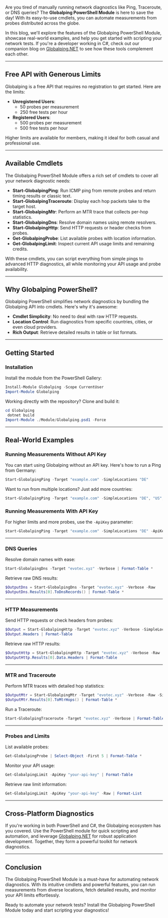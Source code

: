 Are you tired of manually running network diagnostics like Ping, Traceroute, or DNS queries? The **Globalping PowerShell Module** is here to save the day! With its easy-to-use cmdlets, you can automate measurements from probes distributed across the globe.

In this blog, we'll explore the features of the Globalping PowerShell Module, showcase real-world examples, and help you get started with scripting your network tests. If you're a developer working in C#, check out our companion blog on [Globalping.NET](./using-globalping-csharp.md) to see how these tools complement each other.

---

## Free API with Generous Limits

Globalping is a free API that requires no registration to get started. Here are the limits:

- **Unregistered Users**:
  - 50 probes per measurement
  - 250 free tests per hour
- **Registered Users**:
  - 500 probes per measurement
  - 500 free tests per hour

Higher limits are available for members, making it ideal for both casual and professional use.

---

## Available Cmdlets

The Globalping PowerShell Module offers a rich set of cmdlets to cover all your network diagnostic needs:

- **Start-GlobalpingPing**: Run ICMP ping from remote probes and return timing results or classic text.
- **Start-GlobalpingTraceroute**: Display each hop packets take to the target host.
- **Start-GlobalpingMtr**: Perform an MTR trace that collects per-hop statistics.
- **Start-GlobalpingDns**: Resolve domain names using remote resolvers.
- **Start-GlobalpingHttp**: Send HTTP requests or header checks from probes.
- **Get-GlobalpingProbe**: List available probes with location information.
- **Get-GlobalpingLimit**: Inspect current API usage limits and remaining credits.

With these cmdlets, you can script everything from simple pings to advanced HTTP diagnostics, all while monitoring your API usage and probe availability.

---

## Why Globalping PowerShell?

Globalping PowerShell simplifies network diagnostics by bundling the Globalping API into cmdlets. Here's why it's awesome:

- **Cmdlet Simplicity**: No need to deal with raw HTTP requests.
- **Location Control**: Run diagnostics from specific countries, cities, or even cloud providers.
- **Rich Output**: Retrieve detailed results in table or list formats.

---

## Getting Started

### Installation

Install the module from the PowerShell Gallery:

```powershell
Install-Module Globalping -Scope CurrentUser
Import-Module Globalping
```

Working directly with the repository? Clone and build it:

```powershell
cd Globalping
 dotnet build
Import-Module ./Module/Globalping.psd1 -Force
```

---

## Real-World Examples

### Running Measurements Without API Key

You can start using Globalping without an API key. Here's how to run a Ping from Germany:

```powershell
Start-GlobalpingPing -Target "example.com" -SimpleLocations "DE"
```

Want to run from multiple locations? Just add more countries:

```powershell
Start-GlobalpingPing -Target "example.com" -SimpleLocations "DE", "US", "GB"
```

### Running Measurements With API Key

For higher limits and more probes, use the `-ApiKey` parameter:

```powershell
Start-GlobalpingPing -Target "example.com" -SimpleLocations "DE" -ApiKey "your-api-key"
```

---

### DNS Queries

Resolve domain names with ease:

```powershell
Start-GlobalpingDns -Target "evotec.xyz" -Verbose | Format-Table *
```

Retrieve raw DNS results:

```powershell
$OutputDns = Start-GlobalpingDns -Target "evotec.xyz" -Verbose -Raw
$OutputDns.Results[0].ToDnsRecords() | Format-Table *
```

---

### HTTP Measurements

Send HTTP requests or check headers from probes:

```powershell
$Output = Start-GlobalpingHttp -Target "evotec.xyz" -Verbose -SimpleLocations "Krakow+PL"
$Output.Headers | Format-Table
```

Retrieve raw HTTP results:

```powershell
$OutputHttp = Start-GlobalpingHttp -Target "evotec.xyz" -Verbose -Raw
$OutputHttp.Results[0].Data.Headers | Format-Table
```

---

### MTR and Traceroute

Perform MTR traces with detailed hop statistics:

```powershell
$OutputMtr = Start-GlobalpingMtr -Target "evotec.xyz" -Verbose -Raw -SimpleLocations "Krakow+PL", "Berlin+DE"
$OutputMtr.Results[0].ToMtrHops() | Format-Table *
```

Run a Traceroute:

```powershell
Start-GlobalpingTraceroute -Target "evotec.xyz" -Verbose | Format-Table *
```

---

### Probes and Limits

List available probes:

```powershell
Get-GlobalpingProbe | Select-Object -First 5 | Format-Table *
```

Monitor your API usage:

```powershell
Get-GlobalpingLimit -ApiKey "your-api-key" | Format-Table
```

Retrieve raw limit information:

```powershell
Get-GlobalpingLimit -ApiKey "your-api-key" -Raw | Format-List
```

---

## Cross-Platform Diagnostics

If you're working in both PowerShell and C#, the Globalping ecosystem has you covered. Use the PowerShell module for quick scripting and automation, and leverage [Globalping.NET](./using-globalping-csharp.md) for robust application development. Together, they form a powerful toolkit for network diagnostics.

---

## Conclusion

The Globalping PowerShell Module is a must-have for automating network diagnostics. With its intuitive cmdlets and powerful features, you can run measurements from diverse locations, fetch detailed results, and monitor your API limits effortlessly.

Ready to automate your network tests? Install the Globalping PowerShell Module today and start scripting your diagnostics!

